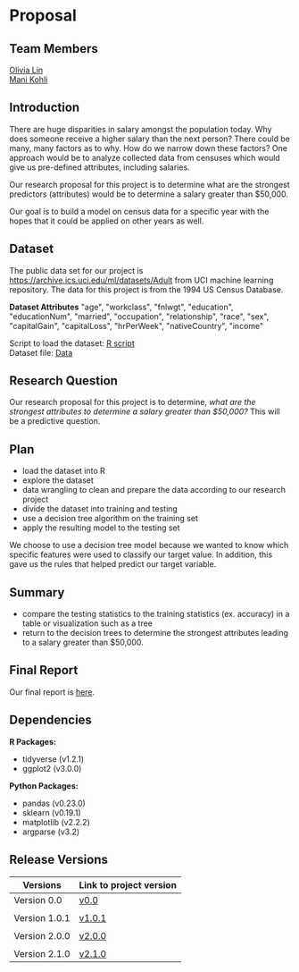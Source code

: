 # Proposal

## Team Members

[Olivia Lin](https://github.com/olivia-lin) <br>
[Mani Kohli](https://github.com/ksm45)


## Introduction
There are huge disparities in salary amongst the population today. Why does someone receive a higher salary than the next person? There could be many, many factors as to why.  How do we narrow down these factors?  One approach would be to analyze collected data from censuses which would give us pre-defined attributes, including salaries. 

Our research proposal for this project is to determine what are the strongest predictors (attributes) would be to determine a salary greater than $50,000.  

Our goal is to build a model on census data for a specific year with the hopes that it could be applied on other years as well.

## Dataset
The public data set for our project is https://archive.ics.uci.edu/ml/datasets/Adult from UCI machine learning repository. The data for this project is from the 1994 US Census Database. 

**Dataset Attributes**
"age", "workclass", "fnlwgt", "education", "educationNum", "married", "occupation", "relationship", "race",  "sex", "capitalGain", "capitalLoss", "hrPerWeek", "nativeCountry", "income"

Script to load the dataset: [R script](hhttps://github.com/UBC-MDS/DSCI_522_Income_Prediction/tree/master/src)  
Dataset file: [Data](https://github.com/UBC-MDS/DSCI_522_Income_Prediction/tree/master/data)  

## Research Question
Our research proposal for this project is to determine, *what are the strongest attributes to determine a salary greater than $50,000?* This will be a predictive question.

## Plan
- load the dataset into R 
- explore the dataset
- data wrangling to clean and prepare the data according to our research project
- divide the dataset into training and testing
- use a decision tree algorithm on the training set
- apply the resulting model to the testing set

We choose to use a decision tree model because we wanted to know which specific features were used to classify our target value. In addition, this gave us the rules that helped predict our target variable.

## Summary
- compare the testing statistics to the training statistics (ex. accuracy) in a table or visualization such as a tree
- return to the decision trees to determine the strongest attributes leading to a salary greater than $50,000.  

## Final Report
Our final report is [here](https://github.com/UBC-MDS/DSCI_522_Income_Prediction/blob/master/doc/final_report.md).

## Dependencies

**R Packages:** 

- tidyverse (v1.2.1)
- ggplot2 (v3.0.0)

**Python Packages:**
- pandas (v0.23.0)
- sklearn (v0.19.1)
- matplotlib (v2.2.2)
- argparse (v3.2)

## Release Versions  

| Versions | Link to project version |
| ---- | ---------------|
| Version 0.0 | [v0.0](https://github.com/UBC-MDS/DSCI_522_Income_Prediction/tree/v0.0) |
|     |         |
| Version 1.0.1 | [v1.0.1](https://github.com/UBC-MDS/DSCI_522_Income_Prediction/tree/v1.0.1) |
|     |         |
| Version 2.0.0 | [v2.0.0](https://github.com/UBC-MDS/DSCI_522_Income_Prediction/tree/v.2.0.0) | 
|     |         |
| Version 2.1.0 | [v2.1.0]() |
